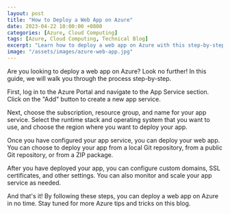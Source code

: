 ```yaml
---
layout: post
title: "How to Deploy a Web App on Azure"
date: 2023-04-22 10:00:00 +0800
categories: [Azure, Cloud Computing]
tags: [Azure, Cloud Computing, Technical Blog]
excerpt: "Learn how to deploy a web app on Azure with this step-by-step guide."
image: "/assets/images/azure-web-app.jpg"
---
```


Are you looking to deploy a web app on Azure? Look no further! In this guide, we will walk you through the process step-by-step.

First, log in to the Azure Portal and navigate to the App Service section. Click on the "Add" button to create a new app service.

Next, choose the subscription, resource group, and name for your app service. Select the runtime stack and operating system that you want to use, and choose the region where you want to deploy your app.

Once you have configured your app service, you can deploy your web app. You can choose to deploy your app from a local Git repository, from a public Git repository, or from a ZIP package.

After you have deployed your app, you can configure custom domains, SSL certificates, and other settings. You can also monitor and scale your app service as needed.

And that's it! By following these steps, you can deploy a web app on Azure in no time. Stay tuned for more Azure tips and tricks on this blog.
